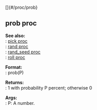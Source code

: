 []{#/proc/prob}    
## prob proc    
**See also:**    
:   [pick proc](/ref/proc/pick)    
:   [rand proc](/ref/proc/rand)    
:   [rand_seed proc](/ref/proc/rand_seed)    
:   [roll proc](/ref/proc/roll)    
<!-- -->    
**Format:**    
:   prob(P)    
<!-- -->    
**Returns:**    
:   1 with probability P percent; otherwise 0    
<!-- -->    
**Args:**    
:   P: A number.  
